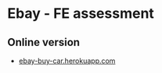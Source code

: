 # Ebay - FE assessment

## Online version 
- [ebay-buy-car.herokuapp.com](https://ebay-buy-car.herokuapp.com)
